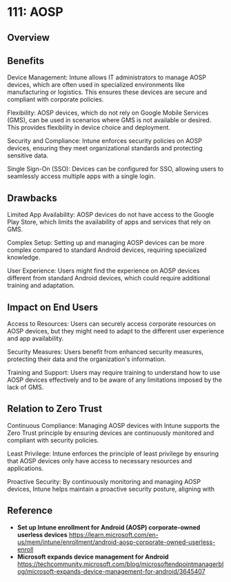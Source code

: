 # 111: AOSP

## Overview

## Benefits

Device Management: Intune allows IT administrators to manage AOSP devices, which are often used in specialized environments like manufacturing or logistics. This ensures these devices are secure and compliant with corporate policies.

Flexibility: AOSP devices, which do not rely on Google Mobile Services (GMS), can be used in scenarios where GMS is not available or desired. This provides flexibility in device choice and deployment.

Security and Compliance: Intune enforces security policies on AOSP devices, ensuring they meet organizational standards and protecting sensitive data.

Single Sign-On (SSO): Devices can be configured for SSO, allowing users to seamlessly access multiple apps with a single login.

## Drawbacks

Limited App Availability: AOSP devices do not have access to the Google Play Store, which limits the availability of apps and services that rely on GMS.

Complex Setup: Setting up and managing AOSP devices can be more complex compared to standard Android devices, requiring specialized knowledge.

User Experience: Users might find the experience on AOSP devices different from standard Android devices, which could require additional training and adaptation.

## Impact on End Users

Access to Resources: Users can securely access corporate resources on AOSP devices, but they might need to adapt to the different user experience and app availability.

Security Measures: Users benefit from enhanced security measures, protecting their data and the organization's information.

Training and Support: Users may require training to understand how to use AOSP devices effectively and to be aware of any limitations imposed by the lack of GMS.

## Relation to Zero Trust

Continuous Compliance: Managing AOSP devices with Intune supports the Zero Trust principle by ensuring devices are continuously monitored and compliant with security policies.

Least Privilege: Intune enforces the principle of least privilege by ensuring that AOSP devices only have access to necessary resources and applications.

Proactive Security: By continuously monitoring and managing AOSP devices, Intune helps maintain a proactive security posture, aligning with 


## Reference

* **Set up Intune enrollment for Android (AOSP) corporate-owned userless devices**  https://learn.microsoft.com/en-us/mem/intune/enrollment/android-aosp-corporate-owned-userless-enroll
* **Microsoft expands device management for Android** https://techcommunity.microsoft.com/blog/microsoftendpointmanagerblog/microsoft-expands-device-management-for-android/3645407

